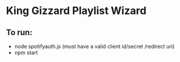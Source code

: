 # King Gizzard Playlist Wizard

## To run: 

- node spotifyauth.js (must have a valid client id/secret /redirect uri)
- npm start